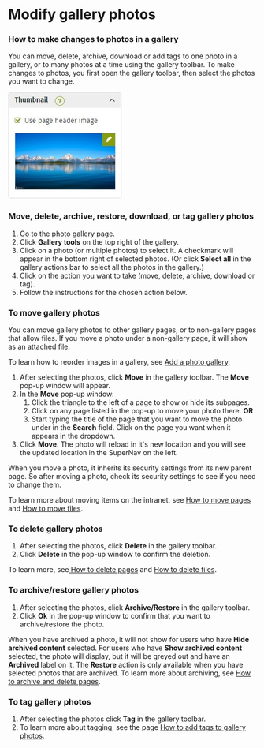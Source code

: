 # Modify gallery photos

### How to make changes to photos in a gallery

You can move, delete, archive, download or add tags to one photo in a gallery, or to many photos at a time using the gallery toolbar. To make changes to photos, you first open the gallery toolbar, then select the photos you want to change.

![](../../.gitbook/assets/1%20%2870%29.jpg)



### Move, delete, archive, restore, download, or tag gallery photos

1. Go to the photo gallery page.
2. Click **Gallery tools** on the top right of the gallery.
3. Click on a photo \(or multiple photos\) to select it. A checkmark will appear in the bottom right of selected photos. \(Or click **Select all** in the gallery actions bar to select all the photos in the gallery.\)
4. Click on the action you want to take \(move, delete, archive, download or tag\).
5. Follow the instructions for the chosen action below.

### To move gallery photos

You can move gallery photos to other gallery pages, or to non-gallery pages that allow files. If you move a photo under a non-gallery page, it will show as an attached file.  
  
To learn how to reorder images in a gallery, see [Add a photo gallery](../add-pages-and-sections/add-a-photo-gallery/).  
 

1. After selecting the photos, click **Move** in the gallery toolbar. The **Move** pop-up window will appear.
2. In the **Move** pop-up window:
   1. Click the triangle to the left of a page to show or hide its subpages.
   2. Click on any page listed in the pop-up to move your photo there. **OR**
   3. Start typing the title of the page that you want to move the photo under in the **Search** field. Click on the page you want when it appears in the dropdown.
3. Click **Move**. The photo will reload in it's new location and you will see the updated location in the SuperNav on the left.

When you move a photo, it inherits its security settings from its new parent page. So after moving a photo, check its security settings to see if you need to change them.  
  
To learn more about moving items on the intranet, see [How to move pages](reorder-and-move-pages.md) and [How to move files](../add-and-edit-files/attach-and-reorder-files.md).

### To delete gallery photos

1. After selecting the photos, click **Delete** in the gallery toolbar.
2. Click **Delete** in the pop-up window to confirm the deletion.

To learn more, see[ How to delete pages](archive-and-delete-pages.md) and [How to delete files](../add-and-edit-files/archive-or-delete-files.md).

### To archive/restore gallery photos

1. After selecting the photos, click **Archive/Restore** in the gallery toolbar.
2. Click **Ok** in the pop-up window to confirm that you want to archive/restore the photo.

When you have archived a photo, it will not show for users who have **Hide archived content** selected. For users who have **Show archived content** selected, the photo will display, but it will be greyed out and have an **Archived** label on it. The **Restore** action is only available when you have selected photos that are archived. To learn more about archiving, see [How to archive and delete pages](archive-and-delete-pages.md).

### To tag gallery photos

1. After selecting the photos click **Tag** in the gallery toolbar.
2. To learn more about tagging, see the page [How to add tags to gallery photos](../tags/add-tags-to-gallery-photos.md).


